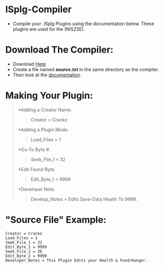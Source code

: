# ISplg-Compiler
- Compile your .ISplg Plugins using the documentation below. These plugins are used for the (NISZSE).

# Download The Compiler:
- Download [Here]()
- Create a file named ***source.txt*** in the same directory as the compiler.
- Then look at the [documentation]()


# Making Your Plugin:

> *Adding a Creator Name.
>> Creator = Cracko
>
> *Adding a Plugin Mode.
>> Load_Files = 1
>
> *Go-To Byte #.
>> Seek_File_1 = 32
>
> *Edit Found Byte.
>> Edit_Byte_1 = 9999
>
> *Developer Note.
>> Develop_Notes = Edits Save-Data Health To 9999.

# "Source File" Example:
```
Creator = Cracko
Load_Files = 1
Seek_File_1 = 32
Edit_Byte_1 = 9999
Seek_File_2 = 36
Edit_Byte_2 = 9999
Developer_Notes = This Plugin Edits your Health & Food/Hunger.
```
